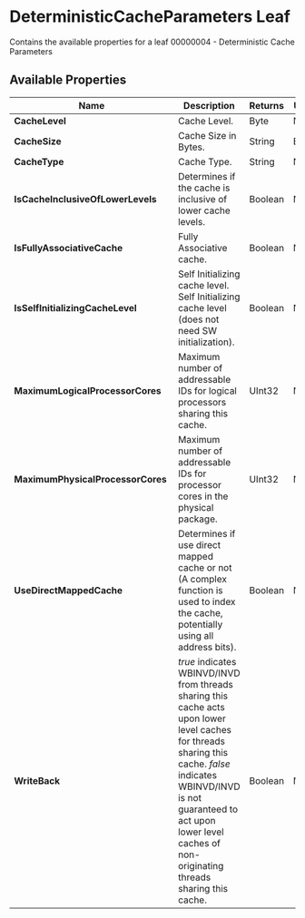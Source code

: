 # DeterministicCacheParameters Leaf

Contains the available properties for a leaf 00000004 - Deterministic Cache Parameters

## Available Properties

| Name | Description | Returns | Units |
| --- | --- | --- | --- |
| **CacheLevel** | Cache Level. | Byte | None |
| **CacheSize** | Cache Size in Bytes. | String | Bytes |
| **CacheType** | Cache Type. | String | None |
| **IsCacheInclusiveOfLowerLevels** | Determines if the cache is inclusive of lower cache levels. | Boolean | None |
| **IsFullyAssociativeCache** | Fully Associative cache. | Boolean | None |
| **IsSelfInitializingCacheLevel** | Self Initializing cache level. Self Initializing cache level (does not need SW initialization). | Boolean | None |
| **MaximumLogicalProcessorCores** | Maximum number of addressable IDs for logical processors sharing this cache. | UInt32 | None |
| **MaximumPhysicalProcessorCores** | Maximum number of addressable IDs for processor cores in the physical package. | UInt32 | None |
| **UseDirectMappedCache** | Determines if use direct mapped cache or not (A complex function is used to index the cache, potentially using all address bits). | Boolean | None |
| **WriteBack** | *true* indicates WBINVD/INVD from threads sharing this cache acts upon lower level caches for threads sharing this cache. *false* indicates WBINVD/INVD is not guaranteed to act upon lower level caches of non-originating threads sharing this cache. | Boolean | None |
